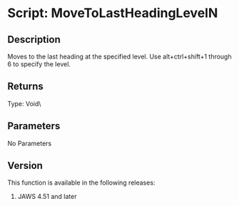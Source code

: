 # Script: MoveToLastHeadingLevelN

## Description

Moves to the last heading at the specified level. Use alt+ctrl+shift+1
through 6 to specify the level.

## Returns

Type: Void\

## Parameters

No Parameters

## Version

This function is available in the following releases:

1.  JAWS 4.51 and later
